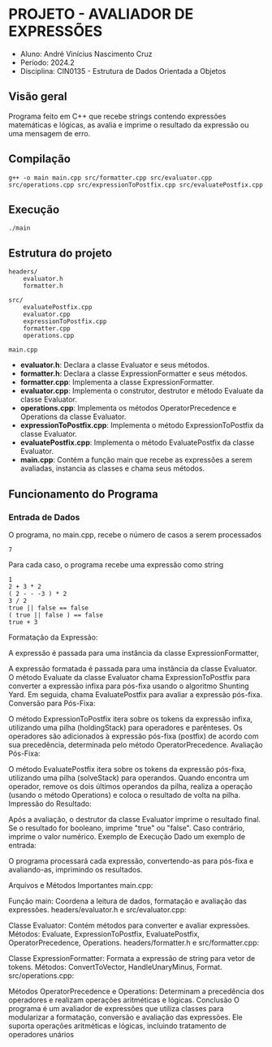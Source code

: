 # PROJETO - AVALIADOR DE EXPRESSÕES 
- Aluno: André Vinícius Nascimento Cruz
- Período: 2024.2
- Disciplina: CIN0135 - Estrutura de Dados Orientada a Objetos 

## Visão geral
Programa feito em C++ que recebe strings contendo expressões matemáticas e lógicas, as avalia e imprime o resultado da expressão ou uma mensagem de erro.

## Compilação
```
g++ -o main main.cpp src/formatter.cpp src/evaluator.cpp src/operations.cpp src/expressionToPostfix.cpp src/evaluatePostfix.cpp 
```

## Execução
```            
./main
```

## Estrutura do projeto
```
headers/
    evaluator.h
    formatter.h

src/
    evaluatePostfix.cpp
    evaluator.cpp
    expressionToPostfix.cpp
    formatter.cpp
    operations.cpp
    
main.cpp

```
- **evaluator.h**: Declara a classe Evaluator e seus métodos.
- **formatter.h**: Declara a classe ExpressionFormatter e seus métodos.
- **formatter.cpp**: Implementa a classe ExpressionFormatter.
- **evaluator.cpp**: Implementa o construtor, destrutor e método Evaluate da classe Evaluator.
- **operations.cpp**: Implementa os métodos OperatorPrecedence e Operations da classe Evaluator.
- **expressionToPostfix.cpp**: Implementa o método ExpressionToPostfix da classe Evaluator.
- **evaluatePostfix.cpp**: Implementa o método EvaluatePostfix da classe Evaluator.
- **main.cpp**: Contém a função main que recebe as expressões a serem avaliadas, instancia as classes e chama seus métodos.

## Funcionamento do Programa
### Entrada de Dados

O programa, no main.cpp, recebe o número de casos a serem processados
```
7
```
Para cada caso, o programa recebe uma expressão como string
```
1
2 + 3 * 2
( 2 - - -3 ) * 2
3 / 2
true || false == false
( true || false ) == false
true + 3
```
Formatação da Expressão:

A expressão é passada para uma instância da classe ExpressionFormatter, 

A expressão formatada é passada para uma instância da classe Evaluator.
O método Evaluate da classe Evaluator chama ExpressionToPostfix para converter a expressão infixa para pós-fixa usando o algoritmo Shunting Yard.
Em seguida, chama EvaluatePostfix para avaliar a expressão pós-fixa.
Conversão para Pós-Fixa:

O método ExpressionToPostfix itera sobre os tokens da expressão infixa, utilizando uma pilha (holdingStack) para operadores e parênteses.
Os operadores são adicionados à expressão pós-fixa (postfix) de acordo com sua precedência, determinada pelo método OperatorPrecedence.
Avaliação Pós-Fixa:

O método EvaluatePostfix itera sobre os tokens da expressão pós-fixa, utilizando uma pilha (solveStack) para operandos.
Quando encontra um operador, remove os dois últimos operandos da pilha, realiza a operação (usando o método Operations) e coloca o resultado de volta na pilha.
Impressão do Resultado:

Após a avaliação, o destrutor da classe Evaluator imprime o resultado final.
Se o resultado for booleano, imprime "true" ou "false". Caso contrário, imprime o valor numérico.
Exemplo de Execução
Dado um exemplo de entrada:

O programa processará cada expressão, convertendo-as para pós-fixa e avaliando-as, imprimindo os resultados.

Arquivos e Métodos Importantes
main.cpp:

Função main: Coordena a leitura de dados, formatação e avaliação das expressões.
headers/evaluator.h e src/evaluator.cpp:

Classe Evaluator: Contém métodos para converter e avaliar expressões.
Métodos: Evaluate, ExpressionToPostfix, EvaluatePostfix, OperatorPrecedence, Operations.
headers/formatter.h e src/formatter.cpp:

Classe ExpressionFormatter: Formata a expressão de string para vetor de tokens.
Métodos: ConvertToVector, HandleUnaryMinus, Format.
src/operations.cpp:

Métodos OperatorPrecedence e Operations: Determinam a precedência dos operadores e realizam operações aritméticas e lógicas.
Conclusão
O programa é um avaliador de expressões que utiliza classes para modularizar a formatação, conversão e avaliação das expressões. Ele suporta operações aritméticas e lógicas, incluindo tratamento de operadores unários
